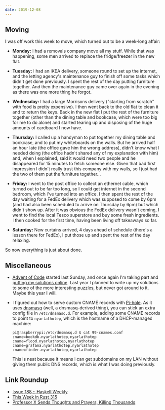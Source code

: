 ```yaml
---
date: 2019-12-08
---
```


## Moving

I was off work this week to move, which turned out to be a week-long
affair:

- **Monday:** I had a removals company move all my stuff.  While that
  was happening, some men arrived to replace the fridge/freezer in the
  new flat.

- **Tuesday:** I had an IKEA delivery, someone round to set up the
  internet, and the letting agency's maintenance guy to finish off
  some tasks which didn't get done previously.  I spent the rest of
  the day putting furniture together.  And then the maintenance guy
  came over again in the evening as there was one more thing he
  forgot.

- **Wednesday:** I had a large Morrisons delivery ("starting from
  scratch" with food is pretty expensive).  I then went back to the
  old flat to clean it and to return the keys.  Back in the new flat I
  put the rest of the furniture together (other than the dining table
  and bookcase, which were too big for me to do alone) and started
  tearing up and disposing of the huge amounts of cardboard I now
  have.

- **Thursday:** I called up a handyman to put together my dining table
  and bookcase, and to put my whiteboards on the walls.  But he
  arrived half an hour late (the office gave him the wrong address),
  didn't know what I needed doing (the office hadn't shared any of my
  explanation with him) and, when I explained, said it would need two
  people and he disappeared for 15 minutes to fetch someone else.
  Given that bad first impression I didn't really trust this company
  with my walls, so I just had the two of them put the furniture
  together...

- **Friday:** I went to the post office to collect an ethernet cable,
  which turned out to be far too long, so I could get internet in the
  second bedroom, which I've turned into an office.  I then spent the
  rest of the day waiting for a FedEx delivery which was supposed to
  come by 6pm (and had also been scheduled to arrive on Thursday by
  6pm) but which didn't show up.  After it was obvious the FedEx
  delivery wasn't coming, I went to find the local Tesco superstore
  and buy some fresh ingredients.  I then cooked for the first time,
  having been living off takeaways so far.

- **Saturday:** New curtains arrived, 4 days ahead of schedule
  (there's a lesson there for FedEx), I put those up and spent the
  rest of the day relaxing.

So now everything is just about done.

## Miscellaneous

- [Advent of Code][] started last Sunday, and once again I'm taking
  part and [putting my solutions online][].  Last year I planned to
  write up my solutions to some of the more interesting puzzles, but
  never got around to it.  Maybe this year I will.

- I figured out how to serve custom CNAME records with [Pi-hole][].
  As it uses [dnsmasq][] (well, a dnsmasq-derived thing), you can
  stick an extra config file in `/etc/dnsmasq.d`.  For example, adding
  some CNAME records to point to `nyarlathotep`, which is the hostname
  of a DHCP-managed machine:

  ```
  pi@raspberrypi:/etc/dnsmasq.d $ cat 99-cnames.conf
  cname=bookdb.nyarlathotep,nyarlathotep
  cname=flood.nyarlathotep,nyarlathotep
  cname=grafana.nyarlathotep,nyarlathotep
  cname=finder.nyarlathotep,nyarlathotep
  ```

  This is neat because it means I can get subdomains on my LAN without
  giving them public DNS records, which is what I was doing
  previously.

[Advent of Code]: https://adventofcode.com/
[putting my solutions online]: https://github.com/barrucadu/aoc/tree/master/2019
[Pi-hole]: https://pi-hole.net/
[dnsmasq]: http://www.thekelleys.org.uk/dnsmasq/doc.html

## Link Roundup

- [Issue 188 :: Haskell Weekly](https://haskellweekly.news/issue/188.html)
- [This Week in Rust 315](https://this-week-in-rust.org/blog/2019/12/03/this-week-in-rust-315/)
- [Professor X Sends Thoughts and Prayers, Killing Thousands](https://thehardtimes.net/harddrive/professor-x-sends-thoughts-and-prayers-killing-thousands/)
